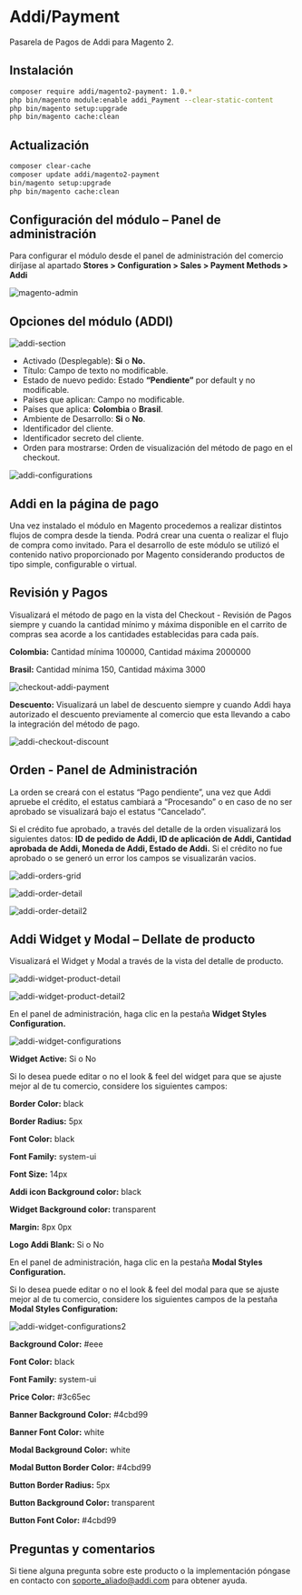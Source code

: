 # Addi/Payment

Pasarela de Pagos de Addi para Magento 2.


## Instalación

```bash    
composer require addi/magento2-payment: 1.0.*
php bin/magento module:enable addi_Payment --clear-static-content
php bin/magento setup:upgrade
php bin/magento cache:clean
```


## Actualización

```bash
composer clear-cache
composer update addi/magento2-payment
bin/magento setup:upgrade
php bin/magento cache:clean
```

## Configuración del módulo – Panel de administración

Para configurar el módulo desde el panel de administración del comercio diríjase al apartado **Stores > Configuration > Sales > Payment Methods > Addi**

![magento-admin](https://user-images.githubusercontent.com/90288747/137793232-5cee48f1-5706-4022-aee9-25cfc439a2a0.png)


## Opciones del módulo (ADDI)

![addi-section](https://user-images.githubusercontent.com/90288747/137793224-cd73cd0c-946d-4d23-bac9-468b6e095c02.png)

- Activado (Desplegable): **Si** o **No.**
- Título: Campo de texto no modificable.
- Estado de nuevo pedido: Estado **“Pendiente”** por default y no modificable.
- Países que aplican: Campo no modificable.
- Países que aplica: **Colombia** o **Brasil**.
- Ambiente de Desarrollo: **Si** o **No**.
- Identificador del cliente.
- Identificador secreto del cliente.
- Orden para mostrarse: Orden de visualización del método de pago en el checkout.

![addi-configurations](https://user-images.githubusercontent.com/90288747/137793219-2c39f534-94d2-46f0-91a2-ef267b2b00d2.png)

## Addi en la página de pago

Una vez instalado el módulo en Magento procedemos a realizar distintos flujos de compra desde la tienda. Podrá crear una cuenta o realizar el flujo de compra como invitado.
Para el desarrollo de este módulo se utilizó el contenido nativo proporcionado por Magento considerando productos de tipo simple, configurable o virtual.

## Revisión y Pagos

Visualizará el método de pago en la vista del Checkout -
Revisión de Pagos siempre y cuando la cantidad mínimo y 
máxima disponible en el carrito de compras sea acorde a 
los cantidades establecidas para cada país.

**Colombia:** Cantidad mínima 100000, Cantidad máxima 
2000000

**Brasil:** Cantidad mínima 150, Cantidad máxima 3000

![checkout-addi-payment](https://user-images.githubusercontent.com/90288747/137793231-bc3591d0-e75e-402e-a9f1-8c60368fe0d7.png)

**Descuento:** Visualizará un label de descuento siempre y cuando Addi haya autorizado el descuento previamente al comercio que esta llevando a cabo la integración del método de pago.

![addi-checkout-discount](https://user-images.githubusercontent.com/90288747/137793218-4fd32205-a361-43ae-9261-0f2e9c81f658.png)

## Orden - Panel de Administración

La orden se creará con el estatus “Pago pendiente”, una vez que Addi apruebe el crédito, el estatus cambiará a “Procesando” o en caso de no ser aprobado se visualizará bajo el estatus “Cancelado”.

Si el crédito fue aprobado, a través del detalle de la orden 
visualizará los siguientes datos: **ID de pedido de Addi, 
ID de aplicación de Addi, Cantidad aprobada de 
Addi, Moneda de Addi, Estado de Addi.** Si el crédito 
no fue aprobado o se generó un error los campos se 
visualizarán vacios.

![addi-orders-grid](https://user-images.githubusercontent.com/90288747/137793222-fc744e31-9c8a-4a48-8812-13ce3442f97e.png)

![addi-order-detail](https://user-images.githubusercontent.com/90288747/137793220-69ea67e5-9d5f-49a9-b637-0e1a145ede7b.png)

![addi-order-detail2](https://user-images.githubusercontent.com/90288747/137794787-1164e32a-4dc6-41a7-9d93-94a24290b835.png)

## Addi Widget y Modal – Dellate de producto

Visualizará el Widget y Modal a través de la vista del detalle de producto.

![addi-widget-product-detail](https://user-images.githubusercontent.com/90288747/137793228-3af97602-d42c-4cd5-a93e-fce85712e08d.png)


![addi-widget-product-detail2](https://user-images.githubusercontent.com/90288747/137793229-8681691c-20eb-4c8f-8d4c-f94a110da4e7.png)


En el panel de administración, haga clic en la pestaña **Widget Styles 
Configuration.**

![addi-widget-configurations](https://user-images.githubusercontent.com/90288747/137793226-26f66d9a-ac69-4ba0-b7fd-775fad6ccc34.png)

**Widget Active:** Si o No

Si lo desea puede editar o no el look & feel del widget para que se 
ajuste mejor al de tu comercio, considere los siguientes campos:

**Border Color:** black

**Border Radius:** 5px

**Font Color:** black

**Font Family:** system-ui

**Font Size:** 14px

**Addi icon Background color:** black

**Widget Background color:** transparent

**Margin:** 8px 0px

**Logo Addi Blank:** Si o No

En el panel de administración, haga clic en la pestaña **Modal 
Styles Configuration.**

Si lo desea puede editar o no el look & feel del modal para que se 
ajuste mejor al de tu comercio, considere los siguientes campos de 
la pestaña **Modal Styles Configuration:**

![addi-widget-configurations2](https://user-images.githubusercontent.com/90288747/137793227-47d123dd-85b1-4121-9bd1-f6e9d22f0d16.png)


**Background Color:** #eee

**Font Color:** black

**Font Family:** system-ui

**Price Color:** #3c65ec

**Banner Background Color:** #4cbd99

**Banner Font Color:** white

**Modal Background Color:** white

**Modal Button Border Color:** #4cbd99

**Button Border Radius:** 5px

**Button Background Color:** transparent

**Button Font Color:** #4cbd99 


## **Preguntas y comentarios** ##

Si tiene alguna pregunta sobre este producto o la implementación
póngase en contacto con soporte_aliado@addi.com para obtener 
ayuda.